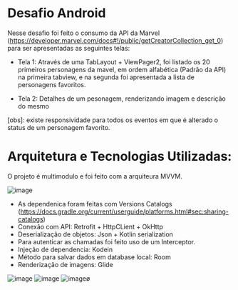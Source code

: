 # Desafio Android

Nesse desafio foi feito o consumo da API da Marvel (https://developer.marvel.com/docs#!/public/getCreatorCollection_get_0) para ser apresentadas as seguintes telas:

- Tela 1: Através de uma TabLayout + ViewPager2, foi listado os 20 primeiros personagens da mavel, em ordem alfabética (Padrão da API) na primeira tabview, e na segunda foi apresentada a lista de personagens favoritos. 

- Tela 2: Detalhes de um pesonagem, renderizando imagem e descrição do mesmo

[obs]: existe responsividade para todos os eventos em que é alterado o status de um personagem favorito.

# Arquitetura e Tecnologias Utilizadas:

O projeto é multimodulo e foi feito com a arquiteura MVVM.

![image](https://user-images.githubusercontent.com/9469620/159884526-6f651a69-88f5-4e9c-a0d0-e6761e23389d.png)


- As dependenica foram feitas com Versions Catalogs (https://docs.gradle.org/current/userguide/platforms.html#sec:sharing-catalogs)
- Conexão com API: Retrofit + HttpCLient + OkHttp
- Deserialização de objetos: Json + Kotlin serialization
- Para autenticar as chamadas foi feito uso de um Interceptor.
- Injeção de dependencia: Kodein
- Método para salvar dados em database local: Room
- Renderização de imagens: Glide


![image](https://user-images.githubusercontent.com/9469620/159884603-95aff5fb-e4f2-4975-9a28-65a122f56a19.png)
![image](https://user-images.githubusercontent.com/9469620/159884632-51f40cdf-bdfd-4741-9b8f-0eaa69e61efa.png)
![image](https://user-images.githubusercontent.com/9469620/159884661-d349aaa7-fe30-4e91-95e1-ecdb25e5a314.png)ø


